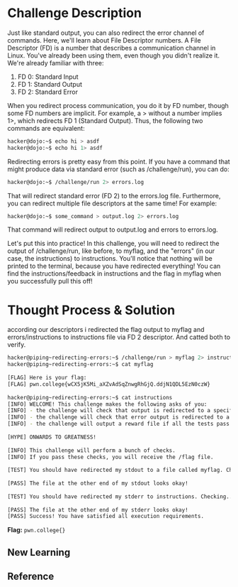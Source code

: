 # Challenge Description
Just like standard output, you can also redirect the error channel of commands. Here, we'll learn about File Descriptor numbers. A File Descriptor (FD) is a number that describes a communication channel in Linux. You've already been using them, even though you didn't realize it. We're already familiar with three:

  1. FD 0: Standard Input
  2. FD 1: Standard Output
  3. FD 2: Standard Error

When you redirect process communication, you do it by FD number, though some FD numbers are implicit. For example, a > without a number implies 1>, which redirects FD 1 (Standard Output). Thus, the following two commands are equivalent:
```bash
hacker@dojo:~$ echo hi > asdf
hacker@dojo:~$ echo hi 1> asdf
```
Redirecting errors is pretty easy from this point. If you have a command that might produce data via standard error (such as /challenge/run), you can do:
```bash
hacker@dojo:~$ /challenge/run 2> errors.log
```
That will redirect standard error (FD 2) to the errors.log file. Furthermore, you can redirect multiple file descriptors at the same time! For example:
```bash
hacker@dojo:~$ some_command > output.log 2> errors.log
```
That command will redirect output to output.log and errors to errors.log.

Let's put this into practice! In this challenge, you will need to redirect the output of /challenge/run, like before, to myflag, and the "errors" (in our case, the instructions) to instructions. You'll notice that nothing will be printed to the terminal, because you have redirected everything! You can find the instructions/feedback in instructions and the flag in myflag when you successfully pull this off!
# Thought Process & Solution
according our descriptors i redirected the flag output to myflag and errors/instructions to instructions file via FD 2 descriptor. And catted both to verify.
```bash
hacker@piping~redirecting-errors:~$ /challenge/run > myflag 2> instructions
hacker@piping~redirecting-errors:~$ cat myflag
 
[FLAG] Here is your flag:
[FLAG] pwn.college{wCX5jK5Mi_aXZvAdSqZnwgRhGjQ.ddjN1QDL5EzN0czW}
 
hacker@piping~redirecting-errors:~$ cat instructions
[INFO] WELCOME! This challenge makes the following asks of you:
[INFO] - the challenge will check that output is redirected to a specific file path : myflag
[INFO] - the challenge will check that error output is redirected to a specific file path : instructions
[INFO] - the challenge will output a reward file if all the tests pass : /flag
 
[HYPE] ONWARDS TO GREATNESS!
 
[INFO] This challenge will perform a bunch of checks.
[INFO] If you pass these checks, you will receive the /flag file.
 
[TEST] You should have redirected my stdout to a file called myflag. Checking...
 
[PASS] The file at the other end of my stdout looks okay!
 
[TEST] You should have redirected my stderr to instructions. Checking...
 
[PASS] The file at the other end of my stderr looks okay!
[PASS] Success! You have satisfied all execution requirements.
```
**Flag:** `pwn.college{}`
## New Learning
## Reference
